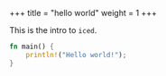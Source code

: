+++
title = "hello world"
weight = 1
+++

This is the intro to `iced`.

```rust
fn main() {
    println!("Hello world!");
}
```
